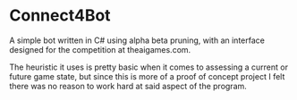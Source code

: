 # Connect4Bot
A simple bot written in C# using alpha beta pruning, with an interface designed for the competition at theaigames.com.

The heuristic it uses is pretty basic when it comes to assessing a current or future game state, but since this is more of a proof of concept project I felt there was no reason to work hard at said aspect of the program.
